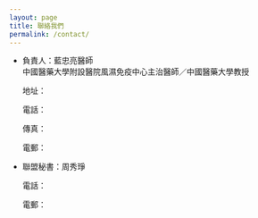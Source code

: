 ```yaml
---
layout: page
title: 聯絡我們
permalink: /contact/
---
```


* 負責人：藍忠亮醫師
<br/>中國醫藥大學附設醫院風濕免疫中心主治醫師／中國醫藥大學教授

    地址：
    
    電話：
    
    傳真：
    
    電郵：
* 聯盟秘書：周秀琤

  電話：
  
  電郵：